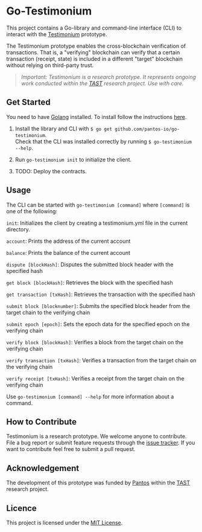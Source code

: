 # Go-Testimonium
This project contains a Go-library and command-line interface (CLI) to interact with the [Testimonium](https://github.com/pf92/testimonium) prototype.
 
The Testimonium prototype enables the cross-blockchain verification of transactions. 
That is, a "verifying" blockchain can verify that a certain transaction (receipt, state) is included 
in a different "target" blockchain without relying on third-party trust. 

> _Important: Testimonium is a research prototype. 
    It represents ongoing work conducted within the [TAST](https://dsg.tuwien.ac.at/projects/tast/) 
    research project. Use with care._
    
## Get Started
You need to have [Golang](https://golang.org/) installed.
To install follow the instructions [here](https://golang.org/doc/install).

1. Install the library and CLI with `$ go get github.com/pantos-io/go-testimonium`.  
Check that the CLI was installed correctly by running `$ go-testimonium --help`.

2. Run `go-testimonium init` to initialize the client.

3. TODO: Deploy the contracts.


## Usage
The CLI can be started with `go-testimonium [command]` where `[command]` is one of the following:

`init`: Initializes the client by creating a testimonium.yml file in the current directory.

`account`: Prints the address of the current account

`balance`: Prints the balance of the current account

`dispute [blockHash]`: Disputes the submitted block header with the specified hash

`get block [blockHash]`: Retrieves the block with the specified hash

`get transaction [txHash]`: Retrieves the transaction with the specified hash

`submit block [blocknumber]`: Submits the specified block header from the target chain to the verifying chain

`submit epoch [epoch]`: Sets the epoch data for the specified epoch on the verifying chain

`verify block [blockHash]`: Verifies a block from the target chain on the verifying chain

`verify transaction [txHash]`: Verifies a transaction from the target chain on the verifying chain

`verify receipt [txHash]`: Verifies a receipt from the target chain on the verifying chain

Use `go-testimonium [command] --help` for more information about a command.

## How to Contribute
Testimonium is a research prototype. We welcome anyone to contribute.
File a bug report or submit feature requests through the [issue tracker](https://github.com/pf92/go-testimonium/issues). 
If you want to contribute feel free to submit a pull request.

## Acknowledgement
The development of this prototype was funded by [Pantos](https://pantos.io/) within the [TAST](https://dsg.tuwien.ac.at/projects/tast/) research project.

## Licence
This project is licensed under the [MIT License](LICENSE).
